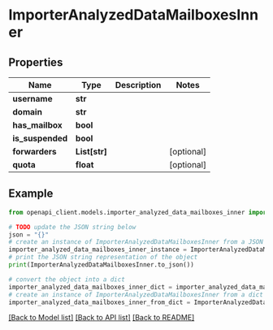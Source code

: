 # ImporterAnalyzedDataMailboxesInner


## Properties

Name | Type | Description | Notes
------------ | ------------- | ------------- | -------------
**username** | **str** |  | 
**domain** | **str** |  | 
**has_mailbox** | **bool** |  | 
**is_suspended** | **bool** |  | 
**forwarders** | **List[str]** |  | [optional] 
**quota** | **float** |  | [optional] 

## Example

```python
from openapi_client.models.importer_analyzed_data_mailboxes_inner import ImporterAnalyzedDataMailboxesInner

# TODO update the JSON string below
json = "{}"
# create an instance of ImporterAnalyzedDataMailboxesInner from a JSON string
importer_analyzed_data_mailboxes_inner_instance = ImporterAnalyzedDataMailboxesInner.from_json(json)
# print the JSON string representation of the object
print(ImporterAnalyzedDataMailboxesInner.to_json())

# convert the object into a dict
importer_analyzed_data_mailboxes_inner_dict = importer_analyzed_data_mailboxes_inner_instance.to_dict()
# create an instance of ImporterAnalyzedDataMailboxesInner from a dict
importer_analyzed_data_mailboxes_inner_from_dict = ImporterAnalyzedDataMailboxesInner.from_dict(importer_analyzed_data_mailboxes_inner_dict)
```
[[Back to Model list]](../README.md#documentation-for-models) [[Back to API list]](../README.md#documentation-for-api-endpoints) [[Back to README]](../README.md)


